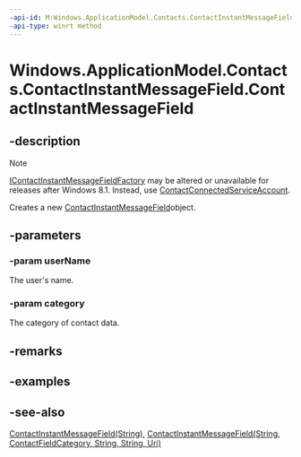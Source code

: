 ```yaml
---
-api-id: M:Windows.ApplicationModel.Contacts.ContactInstantMessageField.#ctor(System.String,Windows.ApplicationModel.Contacts.ContactFieldCategory)
-api-type: winrt method
---
```


<!-- Method syntax
public ContactInstantMessageField(System.String userName, Windows.ApplicationModel.Contacts.ContactFieldCategory category)
-->

# Windows.ApplicationModel.Contacts.ContactInstantMessageField.ContactInstantMessageField

## -description
> [!NOTE]
> [IContactInstantMessageFieldFactory](icontactinstantmessagefieldfactory.md) may be altered or unavailable for releases after Windows 8.1. Instead, use [ContactConnectedServiceAccount](contactconnectedserviceaccount.md).

Creates a new [ContactInstantMessageField](contactinstantmessagefield.md)object.

## -parameters
### -param userName
The user's name.

### -param category
The category of contact data.

## -remarks

## -examples

## -see-also
[ContactInstantMessageField(String)](contactinstantmessagefield_contactinstantmessagefield_290278668.md), [ContactInstantMessageField(String, ContactFieldCategory, String, String, Uri)](contactinstantmessagefield_contactinstantmessagefield_1413064668.md)